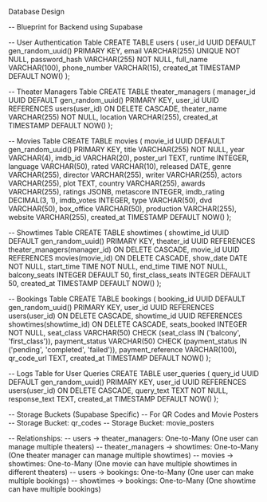 Database Design

-- Blueprint for Backend using Supabase

-- User Authentication Table
CREATE TABLE users (
    user_id UUID DEFAULT gen_random_uuid() PRIMARY KEY,
    email VARCHAR(255) UNIQUE NOT NULL,
    password_hash VARCHAR(255) NOT NULL,
    full_name VARCHAR(100),
    phone_number VARCHAR(15),
    created_at TIMESTAMP DEFAULT NOW()
);

-- Theater Managers Table
CREATE TABLE theater_managers (
    manager_id UUID DEFAULT gen_random_uuid() PRIMARY KEY,
    user_id UUID REFERENCES users(user_id) ON DELETE CASCADE,
    theater_name VARCHAR(255) NOT NULL,
    location VARCHAR(255),
    created_at TIMESTAMP DEFAULT NOW()
);

-- Movies Table
CREATE TABLE movies (
    movie_id UUID DEFAULT gen_random_uuid() PRIMARY KEY,
    title VARCHAR(255) NOT NULL,
    year VARCHAR(4),
    imdb_id VARCHAR(20),
    poster_url TEXT,
    runtime INTEGER,
    language VARCHAR(50),
    rated VARCHAR(10),
    released DATE,
    genre VARCHAR(255),
    director VARCHAR(255),
    writer VARCHAR(255),
    actors VARCHAR(255),
    plot TEXT,
    country VARCHAR(255),
    awards VARCHAR(255),
    ratings JSONB,
    metascore INTEGER,
    imdb_rating DECIMAL(3, 1),
    imdb_votes INTEGER,
    type VARCHAR(50),
    dvd VARCHAR(50),
    box_office VARCHAR(50),
    production VARCHAR(255),
    website VARCHAR(255),
    created_at TIMESTAMP DEFAULT NOW()
);

-- Showtimes Table
CREATE TABLE showtimes (
    showtime_id UUID DEFAULT gen_random_uuid() PRIMARY KEY,
    theater_id UUID REFERENCES theater_managers(manager_id) ON DELETE CASCADE,
    movie_id UUID REFERENCES movies(movie_id) ON DELETE CASCADE,
    show_date DATE NOT NULL,
    start_time TIME NOT NULL,
    end_time TIME NOT NULL,
    balcony_seats INTEGER DEFAULT 50,
    first_class_seats INTEGER DEFAULT 50,
    created_at TIMESTAMP DEFAULT NOW()
);

-- Bookings Table
CREATE TABLE bookings (
    booking_id UUID DEFAULT gen_random_uuid() PRIMARY KEY,
    user_id UUID REFERENCES users(user_id) ON DELETE CASCADE,
    showtime_id UUID REFERENCES showtimes(showtime_id) ON DELETE CASCADE,
    seats_booked INTEGER NOT NULL,
    seat_class VARCHAR(50) CHECK (seat_class IN ('balcony', 'first_class')),
    payment_status VARCHAR(50) CHECK (payment_status IN ('pending', 'completed', 'failed')),
    payment_reference VARCHAR(100),
    qr_code_url TEXT,
    created_at TIMESTAMP DEFAULT NOW()
);

-- Logs Table for User Queries
CREATE TABLE user_queries (
    query_id UUID DEFAULT gen_random_uuid() PRIMARY KEY,
    user_id UUID REFERENCES users(user_id) ON DELETE CASCADE,
    query_text TEXT NOT NULL,
    response_text TEXT,
    created_at TIMESTAMP DEFAULT NOW()
);

-- Storage Buckets (Supabase Specific)
-- For QR Codes and Movie Posters
-- Storage Bucket: qr_codes
-- Storage Bucket: movie_posters

-- Relationships:
-- users -> theater_managers: One-to-Many (One user can manage multiple theaters)
-- theater_managers -> showtimes: One-to-Many (One theater manager can manage multiple showtimes)
-- movies -> showtimes: One-to-Many (One movie can have multiple showtimes in different theaters)
-- users -> bookings: One-to-Many (One user can make multiple bookings)
-- showtimes -> bookings: One-to-Many (One showtime can have multiple bookings)
